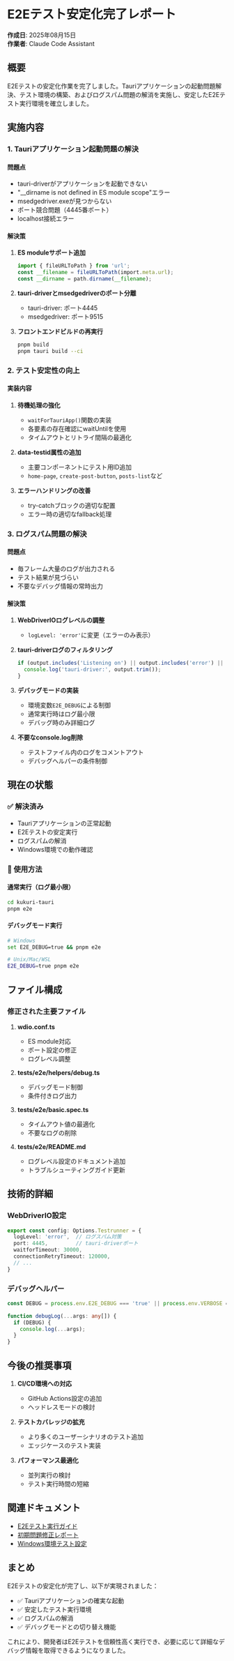# E2Eテスト安定化完了レポート

**作成日**: 2025年08月15日  
**作業者**: Claude Code Assistant

## 概要

E2Eテストの安定化作業を完了しました。Tauriアプリケーションの起動問題解決、テスト環境の構築、およびログスパム問題の解消を実施し、安定したE2Eテスト実行環境を確立しました。

## 実施内容

### 1. Tauriアプリケーション起動問題の解決

#### 問題点
- tauri-driverがアプリケーションを起動できない
- "__dirname is not defined in ES module scope"エラー
- msedgedriver.exeが見つからない
- ポート競合問題（4445番ポート）
- localhost接続エラー

#### 解決策
1. **ES moduleサポート追加**
   ```typescript
   import { fileURLToPath } from 'url';
   const __filename = fileURLToPath(import.meta.url);
   const __dirname = path.dirname(__filename);
   ```

2. **tauri-driverとmsedgedriverのポート分離**
   - tauri-driver: ポート4445
   - msedgedriver: ポート9515

3. **フロントエンドビルドの再実行**
   ```bash
   pnpm build
   pnpm tauri build --ci
   ```

### 2. テスト安定性の向上

#### 実装内容
1. **待機処理の強化**
   - `waitForTauriApp()`関数の実装
   - 各要素の存在確認にwaitUntilを使用
   - タイムアウトとリトライ間隔の最適化

2. **data-testid属性の追加**
   - 主要コンポーネントにテスト用ID追加
   - `home-page`, `create-post-button`, `posts-list`など

3. **エラーハンドリングの改善**
   - try-catchブロックの適切な配置
   - エラー時の適切なfallback処理

### 3. ログスパム問題の解決

#### 問題点
- 毎フレーム大量のログが出力される
- テスト結果が見づらい
- 不要なデバッグ情報の常時出力

#### 解決策
1. **WebDriverIOログレベルの調整**
   - `logLevel: 'error'`に変更（エラーのみ表示）

2. **tauri-driverログのフィルタリング**
   ```typescript
   if (output.includes('Listening on') || output.includes('error') || output.includes('ERROR')) {
     console.log('tauri-driver:', output.trim());
   }
   ```

3. **デバッグモードの実装**
   - 環境変数`E2E_DEBUG`による制御
   - 通常実行時はログ最小限
   - デバッグ時のみ詳細ログ

4. **不要なconsole.log削除**
   - テストファイル内のログをコメントアウト
   - デバッグヘルパーの条件制御

## 現在の状態

### ✅ 解決済み
- Tauriアプリケーションの正常起動
- E2Eテストの安定実行
- ログスパムの解消
- Windows環境での動作確認

### 📝 使用方法

#### 通常実行（ログ最小限）
```bash
cd kukuri-tauri
pnpm e2e
```

#### デバッグモード実行
```bash
# Windows
set E2E_DEBUG=true && pnpm e2e

# Unix/Mac/WSL
E2E_DEBUG=true pnpm e2e
```

## ファイル構成

### 修正された主要ファイル
1. **wdio.conf.ts**
   - ES module対応
   - ポート設定の修正
   - ログレベル調整

2. **tests/e2e/helpers/debug.ts**
   - デバッグモード制御
   - 条件付きログ出力

3. **tests/e2e/basic.spec.ts**
   - タイムアウト値の最適化
   - 不要なログの削除

4. **tests/e2e/README.md**
   - ログレベル設定のドキュメント追加
   - トラブルシューティングガイド更新

## 技術的詳細

### WebDriverIO設定
```typescript
export const config: Options.Testrunner = {
  logLevel: 'error',  // ログスパム対策
  port: 4445,         // tauri-driverポート
  waitforTimeout: 30000,
  connectionRetryTimeout: 120000,
  // ...
}
```

### デバッグヘルパー
```typescript
const DEBUG = process.env.E2E_DEBUG === 'true' || process.env.VERBOSE === 'true';

function debugLog(...args: any[]) {
  if (DEBUG) {
    console.log(...args);
  }
}
```

## 今後の推奨事項

1. **CI/CD環境への対応**
   - GitHub Actions設定の追加
   - ヘッドレスモードの検討

2. **テストカバレッジの拡充**
   - より多くのユーザーシナリオのテスト追加
   - エッジケースのテスト実装

3. **パフォーマンス最適化**
   - 並列実行の検討
   - テスト実行時間の短縮

## 関連ドキュメント

- [E2Eテスト実行ガイド](../../../kukuri-tauri/tests/e2e/README.md)
- [初期問題修正レポート](./2025-08-15_e2e_test_fix.md)
- [Windows環境テスト設定](../activeContext/current_environment.md)

## まとめ

E2Eテストの安定化が完了し、以下が実現されました：
- ✅ Tauriアプリケーションの確実な起動
- ✅ 安定したテスト実行環境
- ✅ ログスパムの解消
- ✅ デバッグモードとの切り替え機能

これにより、開発者はE2Eテストを信頼性高く実行でき、必要に応じて詳細なデバッグ情報を取得できるようになりました。